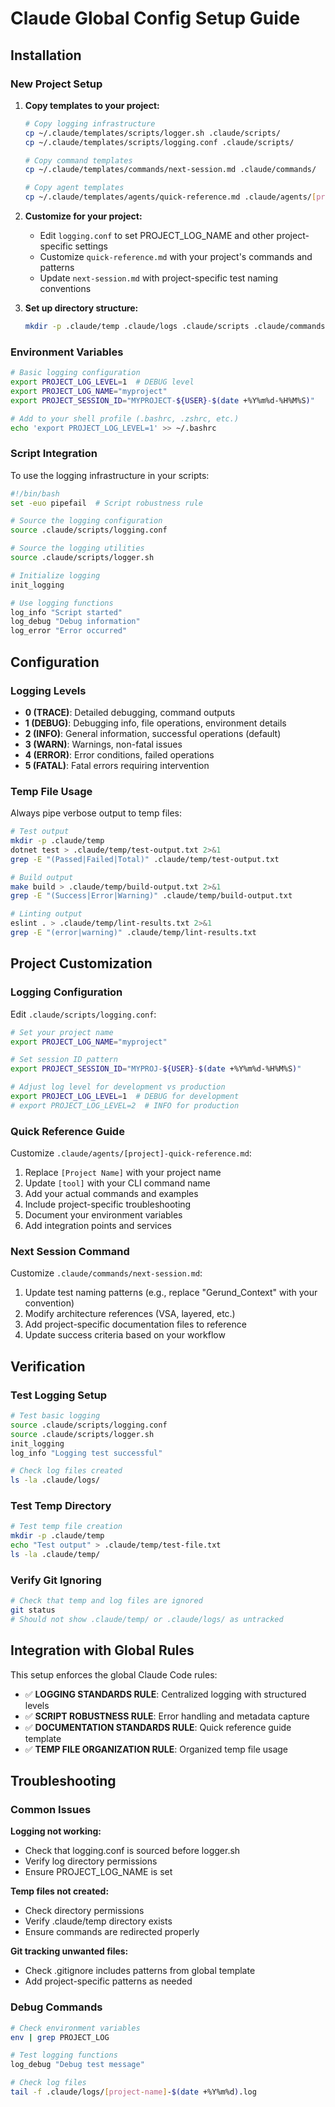 # Claude Global Config Setup Guide

## Installation

### New Project Setup
1. **Copy templates to your project:**
   ```bash
   # Copy logging infrastructure
   cp ~/.claude/templates/scripts/logger.sh .claude/scripts/
   cp ~/.claude/templates/scripts/logging.conf .claude/scripts/
   
   # Copy command templates
   cp ~/.claude/templates/commands/next-session.md .claude/commands/
   
   # Copy agent templates
   cp ~/.claude/templates/agents/quick-reference.md .claude/agents/[project-name]-quick-reference.md
   ```

2. **Customize for your project:**
   - Edit `logging.conf` to set PROJECT_LOG_NAME and other project-specific settings
   - Customize `quick-reference.md` with your project's commands and patterns
   - Update `next-session.md` with project-specific test naming conventions

3. **Set up directory structure:**
   ```bash
   mkdir -p .claude/temp .claude/logs .claude/scripts .claude/commands .claude/agents
   ```

### Environment Variables
```bash
# Basic logging configuration
export PROJECT_LOG_LEVEL=1  # DEBUG level
export PROJECT_LOG_NAME="myproject"
export PROJECT_SESSION_ID="MYPROJECT-${USER}-$(date +%Y%m%d-%H%M%S)"

# Add to your shell profile (.bashrc, .zshrc, etc.)
echo 'export PROJECT_LOG_LEVEL=1' >> ~/.bashrc
```

### Script Integration
To use the logging infrastructure in your scripts:

```bash
#!/bin/bash
set -euo pipefail  # Script robustness rule

# Source the logging configuration
source .claude/scripts/logging.conf

# Source the logging utilities
source .claude/scripts/logger.sh

# Initialize logging
init_logging

# Use logging functions
log_info "Script started"
log_debug "Debug information"
log_error "Error occurred"
```

## Configuration

### Logging Levels
- **0 (TRACE)**: Detailed debugging, command outputs
- **1 (DEBUG)**: Debugging info, file operations, environment details  
- **2 (INFO)**: General information, successful operations (default)
- **3 (WARN)**: Warnings, non-fatal issues
- **4 (ERROR)**: Error conditions, failed operations
- **5 (FATAL)**: Fatal errors requiring intervention

### Temp File Usage
Always pipe verbose output to temp files:

```bash
# Test output
mkdir -p .claude/temp
dotnet test > .claude/temp/test-output.txt 2>&1
grep -E "(Passed|Failed|Total)" .claude/temp/test-output.txt

# Build output  
make build > .claude/temp/build-output.txt 2>&1
grep -E "(Success|Error|Warning)" .claude/temp/build-output.txt

# Linting output
eslint . > .claude/temp/lint-results.txt 2>&1
grep -E "(error|warning)" .claude/temp/lint-results.txt
```

## Project Customization

### Logging Configuration
Edit `.claude/scripts/logging.conf`:

```bash
# Set your project name
export PROJECT_LOG_NAME="myproject"

# Set session ID pattern
export PROJECT_SESSION_ID="MYPROJ-${USER}-$(date +%Y%m%d-%H%M%S)"

# Adjust log level for development vs production
export PROJECT_LOG_LEVEL=1  # DEBUG for development
# export PROJECT_LOG_LEVEL=2  # INFO for production
```

### Quick Reference Guide
Customize `.claude/agents/[project]-quick-reference.md`:

1. Replace `[Project Name]` with your project name
2. Update `[tool]` with your CLI command name
3. Add your actual commands and examples
4. Include project-specific troubleshooting
5. Document your environment variables
6. Add integration points and services

### Next Session Command
Customize `.claude/commands/next-session.md`:

1. Update test naming patterns (e.g., replace "Gerund_Context" with your convention)
2. Modify architecture references (VSA, layered, etc.)
3. Add project-specific documentation files to reference
4. Update success criteria based on your workflow

## Verification

### Test Logging Setup
```bash
# Test basic logging
source .claude/scripts/logging.conf
source .claude/scripts/logger.sh
init_logging
log_info "Logging test successful"

# Check log files created
ls -la .claude/logs/
```

### Test Temp Directory
```bash
# Test temp file creation
mkdir -p .claude/temp
echo "Test output" > .claude/temp/test-file.txt
ls -la .claude/temp/
```

### Verify Git Ignoring
```bash
# Check that temp and log files are ignored
git status
# Should not show .claude/temp/ or .claude/logs/ as untracked
```

## Integration with Global Rules

This setup enforces the global Claude Code rules:

- ✅ **LOGGING STANDARDS RULE**: Centralized logging with structured levels
- ✅ **SCRIPT ROBUSTNESS RULE**: Error handling and metadata capture
- ✅ **DOCUMENTATION STANDARDS RULE**: Quick reference guide template
- ✅ **TEMP FILE ORGANIZATION RULE**: Organized temp file usage

## Troubleshooting

### Common Issues

**Logging not working:**
- Check that logging.conf is sourced before logger.sh
- Verify log directory permissions
- Ensure PROJECT_LOG_NAME is set

**Temp files not created:**
- Check directory permissions
- Verify .claude/temp directory exists
- Ensure commands are redirected properly

**Git tracking unwanted files:**
- Check .gitignore includes patterns from global template
- Add project-specific patterns as needed

### Debug Commands
```bash
# Check environment variables
env | grep PROJECT_LOG

# Test logging functions
log_debug "Debug test message"

# Check log files
tail -f .claude/logs/[project-name]-$(date +%Y%m%d).log
```